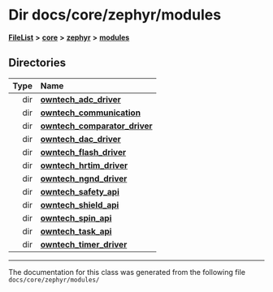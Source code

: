 

# Dir docs/core/zephyr/modules



[**FileList**](files.md) **>** [**core**](dir_771164b9325b04f1442f7a3ffa8ecb89.md) **>** [**zephyr**](dir_09002e7ce91f09aeb040dfd1861a47f4.md) **>** [**modules**](dir_6d0fb8ab814c517e7f155fb837e32f72.md)














## Directories

| Type | Name |
| ---: | :--- |
| dir | [**owntech\_adc\_driver**](dir_e0b0ebd8181eadf56b45f70b679dd6ce.md) <br> |
| dir | [**owntech\_communication**](dir_c4fe9b0224a9586dd317852c3c5604f8.md) <br> |
| dir | [**owntech\_comparator\_driver**](dir_5e1fc12cba5504c19e6728f660c9416f.md) <br> |
| dir | [**owntech\_dac\_driver**](dir_0abf48445921be3f7255b53ec13b4b20.md) <br> |
| dir | [**owntech\_flash\_driver**](dir_47b8019f52d29447200a9fe029247d2f.md) <br> |
| dir | [**owntech\_hrtim\_driver**](dir_9bdb70ffe78507e4a3f4bf6bbcfe5795.md) <br> |
| dir | [**owntech\_ngnd\_driver**](dir_487909855ff81a58e51ecefcc10df3bb.md) <br> |
| dir | [**owntech\_safety\_api**](dir_6577260132b49845d494a112d8acd7c7.md) <br> |
| dir | [**owntech\_shield\_api**](dir_9a89dd71eabb2209bdecc753bd3dc4ac.md) <br> |
| dir | [**owntech\_spin\_api**](dir_87330bcbf7fe698536ea5946c1b90585.md) <br> |
| dir | [**owntech\_task\_api**](dir_a6ca33c2a6633efd563e2ff2336e2b96.md) <br> |
| dir | [**owntech\_timer\_driver**](dir_2bcefd02aa22d158a7fee7f57088a2fe.md) <br> |

























































------------------------------
The documentation for this class was generated from the following file `docs/core/zephyr/modules/`

